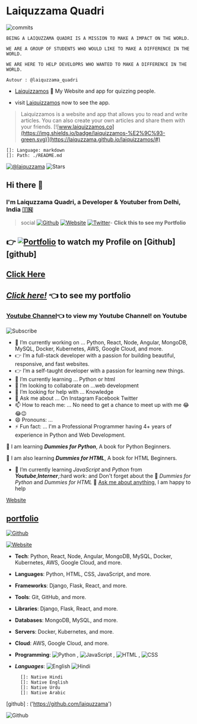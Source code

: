 # Laiquzzama Quadri

![commits](https://img.shields.io/github/commit-activity/y/laiquzzama/laiquzzama?color=0ff00f&label=Last%20commit&logo=github&style=plastic)

    BEING A LAIQUZZAMA QUADRI IS A MISSION TO MAKE A IMPACT ON THE WORLD.
    
    WE ARE A GROUP OF STUDENTS WHO WOULD LIKE TO MAKE A DIFFERENCE IN THE WORLD.

    WE ARE HERE TO HELP DEVELOPRS WHO WANTED TO MAKE A DIFFERENCE IN THE WORLD.

    Autour : @laiquzzama_quadri

- [Laiquizzamos](https://laiquzzama.github.io/laiquizzamos/#)  :newspaper: My Website and app for quizzing people.

- visit [Laiquizzamos](https://laiquzzama.github.io/laiquizzamos/#) now to see the app.

> Laiquizzamos is a website and app that allows you to read and write articles.
> You can also create your own articles and share them with your friends.
[![www.laiquizzamos.co](https://img.shields.io/badge/laiquizzamos-%E2%9C%93-green.svg)](https://laiquzzama.github.io/laiquizzamos/#)

    []: Language: markdown
    []: Path: ./README.md

[![@laiquzzama](https://img.shields.io/github/followers/laiquzzama?label=follow%20me&style=social)](
    https://github.com/laiquzzama)
![Stars](https://img.shields.io/github/stars/laiquzzama/laiquzzama?label=stars&style=social)

## Hi there 👋

### I'm Laiquzzama Quadri, a Developer & Youtuber from Delhi, India [:india:](https://india.gov.in)

> social
[![Github](https://img.shields.io/badge/-Github-222222?style=flat-square&logo=Github&logoColor=white)](https://github.com/laiquzzama)
[![Website](https://img.shields.io/badge/-Website-222222?style=flat-square&logo=Google&logoColor=white&link=https://laiquzzama.github.io/myportfolio.html/)](https://laiquzzama.github.io/myportfolio.html/)
[![Twitter](https://img.shields.io/badge/-Twitter-222222?style=flat-square&logo=twitter&logoColor=blur&link=https://twitter.com/sundowndev/)](https://twitter.com/laiquzzama1)- **Click this to see my Portfolio**

## :point_right: [![Portfolio]( https://img.shields.io/badge/New-Web%20Developer-green)](https://github.com/laiquzzama/) to watch my Profile on [Github][github]

## [Click Here](https://laiquzzama.github.io/myBlog/)

## [_**Click here!**_](https://laiquzzama.github.io/myportfolio/) :point_left: to see my portfolio

### [Youtube Channel](https://m.youtube.com/channel/UC7rUIGf7UP_QSa29NXEXU5A):point_left: to view my Youtube Channel! on Youtube

![Subscribe](https://img.shields.io/badge/YouTube%20-Subscribe-Red?style=social&logo=youtube)
<!--
**laiquzzama/laiquzzama** is a ✨ _special_ ✨ repository because its `README.md` (this file) appears on your GitHub profile.

Here are some ideas to get you started: -->

- 🔭 I’m currently working on ... Python, React, Node, Angular, MongoDB, MySQL, Docker, Kubernetes, AWS, Google Cloud, and more.
- :point_right: I’m a full-stack developer with a passion for building beautiful, responsive, and fast websites.
- :point_right: I’m a self-taught developer with a passion for learning new things.
- 🌱 I’m currently learning ... Python or html
- 👯 I’m looking to collaborate on ...web development
- 🤔 I’m looking for help with ... Knowledge
- 💬 Ask me about ... On Instagram Facebook Twitter
- 📫 How to reach me: ... No need to get a chance to meet up with me 😂😂😉
- 😄 Pronouns: ...
- ⚡ Fun fact: ... I'm a Professional Programmer having  4+ years of experience in Python and Web Development.

:blue_book: I am learning _**Dummies for Python**_, A book for Python Beginners.

:book: I am also learning _**Dummies for HTML**_, A book for HTML Beginners.

- 🌱 I’m currently learning _JavaScript_ and _Python_ from _**Youtube**_,**_Interner_**,:hard work: and Don't forget about the :green_book: _Dummies for Python_ and _Dummies for HTML_
💬 [Ask me about anything](https://github.com/sundowndev/ama), I am happy to help

[Website](https://img.shields.io/badge/-Website-222222?style=flat-square&logoColor=white&link=https://laiquzzama.github.io/myportfolio.html)

## [portfolio](https://laiquzzama.github.io/myportfolio/)

[![Github](https://img.shields.io/badge/-Github-222222?style=flat-square&logo=Github&logoColor=white)][ref]

[ref]: (https://laiquzzama.github.io/myportfolio.html/#)

[![Website](https://img.shields.io/badge/-Website-222222?style=flat-square&logo=Google&link=https://laiquzzama.github.io/myportfolio.html/)](https://laiquzzama.github.io/myportfolio.html/)

- **Tech**: Python, React, Node, Angular, MongoDB, MySQL, Docker, Kubernetes, AWS, Google Cloud, and more.
- **Languages**: Python, HTML, CSS, JavaScript, and more.
- **Frameworks**: Django, Flask, React, and more.
- **Tools**: Git, GitHub, and more.
- **Libraries**: Django, Flask, React, and more.
- **Databases**: MongoDB, MySQL, and more.
- **Servers**: Docker, Kubernetes, and more.
- **Cloud**: AWS, Google Cloud, and more.

- **Programming**: ![Python](https://img.shields.io/badge/-Python-333333?style=plastic&logo=python) ,
 ![JavaScript](https://img.shields.io/badge/-JavaScript-33f3f3?style=plastic&logo=javascript) ,
 ![HTML](https://img.shields.io/badge/-HTML-65731F?style=flat&logo=html5) ,
 ![CSS](https://img.shields.io/badge/-css-00000F?style=plastic&logo=css3&logoColor=blue)
- _**Languages**_:
    ![English](https://img.shields.io/badge/-English-ffffff)
    ![Hindi](https://img.shields.io/badge/-Hindi-0000F)

        []: Native Hindi
        []: Native English
        []: Native Urdu
        []: Native Arabic

[github] : ('https://github.com/laiquzzama')

![Github](https://img.shields.io/badge/-Github--222222?label=view%20on%20Gthub&style=flat-square&logo=Github&logoColor=white')
